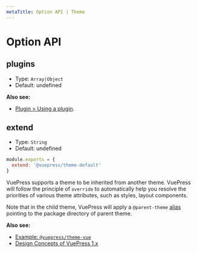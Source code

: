 ```yaml
---
metaTitle: Option API | Theme
---
```


# Option API

## plugins

- Type: `Array|Object`
- Default: undefined

**Also see:**

- [Plugin > Using a plugin](../plugin/using-a-plugin.md).

## extend

- Type: `String`
- Default: undefined

```js
module.exports = {
  extend: '@vuepress/theme-default'
}
```

VuePress supports a theme to be inherited from another theme. VuePress will follow the principle of `override` to automatically help you resolve the priorities of various theme attributes, such as styles, layout components.

Note that in the child theme, VuePress will apply a `@parent-theme` [alias](../plugin/option-api.md#alias) pointing to the package directory of parent theme.

**Also see:**

- [Example: `@vuepress/theme-vue`](https://github.com/vuejs/vuepress/tree/master/packages/@vuepress/theme-vue)
- [Design Concepts of VuePress 1.x](../miscellaneous/design-concepts.md)
